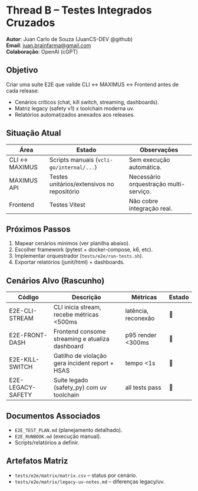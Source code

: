 # Thread B – Testes Integrados Cruzados

**Autor**: Juan Carlo de Souza (JuanCS-DEV @github)  
**Email**: juan.brainfarma@gmail.com  
**Colaboração**: OpenAI (cGPT)

## Objetivo
Criar uma suíte E2E que valide CLI ↔ MAXIMUS ↔ Frontend antes de cada release:
- Cenários críticos (chat, kill switch, streaming, dashboards).
- Matriz legacy (safety v1) x toolchain moderna uv.
- Relatórios automatizados anexados aos releases.

## Situação Atual
| Área | Estado | Observações |
|------|--------|-------------|
| CLI ↔ MAXIMUS | Scripts manuais (`vcli-go/internal/...`) | Sem execução automática. |
| MAXIMUS API | Testes unitários/extensivos no repositório | Necessário orquestração multi-serviço. |
| Frontend | Testes Vitest | Não cobre integração real. |

## Próximos Passos
1. Mapear cenários mínimos (ver planilha abaixo).
2. Escolher framework (pytest + docker-compose, k6, etc).
3. Implementar orquestrador (`tests/e2e/run-tests.sh`).
4. Exportar relatórios (junit/html) + dashboards.

## Cenários Alvo (Rascunho)
| Código | Descrição | Métricas | Estado |
|--------|-----------|----------|--------|
| E2E-CLI-STREAM | CLI inicia stream, recebe métricas <500ms | latência, reconexão | 🔄 |
| E2E-FRONT-DASH | Frontend consome streaming e atualiza dashboard | p95 render <300ms | 🔄 |
| E2E-KILL-SWITCH | Gatilho de violação gera incident report + HSAS | tempo <1s | 🔄 |
| E2E-LEGACY-SAFETY | Suite legado (safety_py) com uv toolchain | all tests pass | 🔄 |

## Documentos Associados
- `E2E_TEST_PLAN.md` (planejamento detalhado).
- `E2E_RUNBOOK.md` (execução manual).
- Scripts/relatórios a definir.

## Artefatos Matriz
- `tests/e2e/matrix/matrix.csv` – status por cenário.
- `tests/e2e/matrix/legacy-uv-notes.md` – diferenças legacy/uv.
